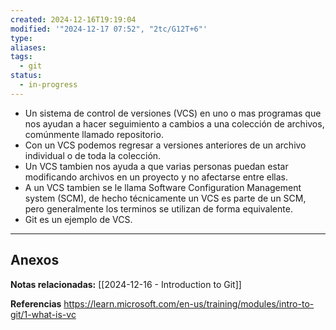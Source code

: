 ```yaml
---
created: 2024-12-16T19:19:04
modified: '"2024-12-17 07:52", "2tc/G12T+6"'
type: 
aliases: 
tags:
  - git
status:
  - in-progress
---
```

- Un sistema de control de versiones (VCS) en uno o mas programas que nos ayudan a hacer seguimiento a cambios a una colección de archivos, comúnmente llamado repositorio. 
- Con un VCS podemos regresar a versiones anteriores de un archivo individual o de toda la colección. 
- Un VCS tambien nos ayuda a que varias personas puedan estar modificando archivos en un proyecto y no afectarse entre ellas.
- A un VCS tambien se le llama Software Configuration Management system (SCM), de hecho técnicamente un VCS es parte de un SCM, pero generalmente los terminos se utilizan de forma equivalente. 
- Git es un ejemplo de VCS.

--- 
## Anexos
 
 **Notas relacionadas:**
[[2024-12-16 - Introduction to Git]]


**Referencias**
https://learn.microsoft.com/en-us/training/modules/intro-to-git/1-what-is-vc
